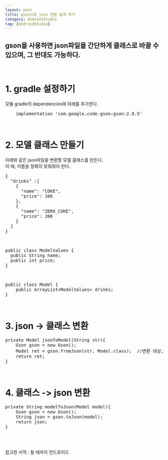 ```yaml
---
layout: post
title: gson으로 json 변환 쉽게 하기
category: AndroidStudio
tag: [AndroidStudio]
---
```


## gson을 사용하면 json파일을 간단하게 클래스로 바꿀 수 있으며, 그 반대도 가능하다.
<br>

# 1. gradle 설정하기

모듈 gradle의 dependencies에 아래를 추가한다.<br>
<pre class="prettyprint">
    implementation 'com.google.code.gson:gson:2.8.5'
</pre>
<br>

# 2. 모델 클래스 만들기

아래와 같은 json파일을 변환할 모델 클래스를 만든다.<br>
이 때, 이름을 정확히 맞춰줘야 한다.<br>

<pre class="prettyprint">
{
  "drinks" :[
    {
      "name": "COKE",
      "price": 100
    },
    {
      "name": "ZERO_COKE",
      "price": 200
    }
  ]
}
</pre>
<br>

<pre class="prettyprint">
public class ModelValues {
  public String name;
  public int price;
}
</pre>
<br>

<pre class="prettyprint">
public class Model {
    public ArrayList&lt;ModelValues&gt; drinks;
}
</pre>
<br>

# 3. json -> 클래스 변환

<pre class="prettyprint">
private Model jsonToModel(String str){
    Gson gson = new Gson();
    Model ret = gson.fromJson(str, Model.class);  //변환 대상, 목표 타입
    return ret;
}
</pre>
<br>

# 4. 클래스 -> json 변환

<pre class="prettyprint">
private String modelToJson(Model model){
    Gson gson = new Gson();
    String json = gson.toJson(model);
    return json;
}
</pre>
<br>
<br>

참고한 서적 : 될 때까지 안드로이드